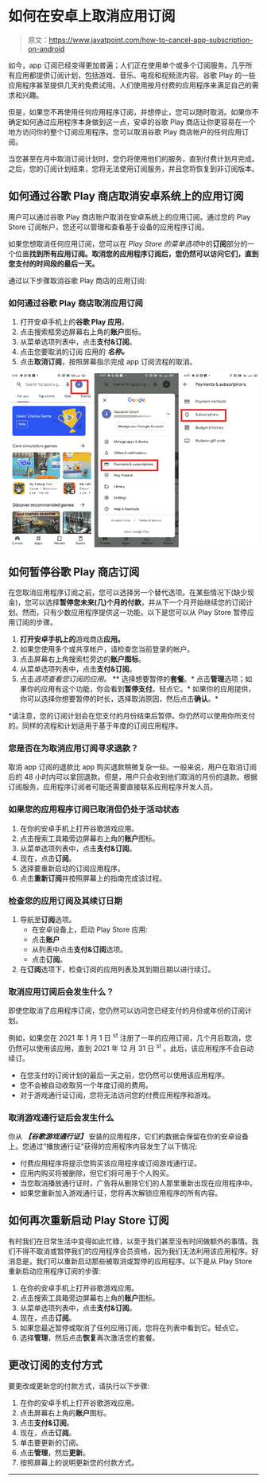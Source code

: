# 如何在安卓上取消应用订阅

> 原文：<https://www.javatpoint.com/how-to-cancel-app-subscription-on-android>

如今，app 订阅已经变得更加普遍；人们正在使用单个或多个订阅服务。几乎所有应用都提供订阅计划，包括游戏、音乐、电视和视频流内容。谷歌 Play 的一些应用程序甚至提供几天的免费试用。人们使用按月付费的应用程序来满足自己的需求和兴趣。

但是，如果您不再使用任何应用程序订阅，并想停止，您可以随时取消。如果你不确定如何通过应用程序本身做到这一点，安卓的谷歌 Play 商店让你更容易在一个地方访问你的整个订阅应用程序。您可以取消谷歌 Play 商店帐户的任何应用订阅。

当您甚至在月中取消订阅计划时，您仍将使用他们的服务，直到付费计划月完成。之后，您的订阅计划结束，您将无法使用订阅服务，并且您将恢复到非订阅版本。

## 如何通过谷歌 Play 商店取消安卓系统上的应用订阅

用户可以通过谷歌 Play 商店账户取消在安卓系统上的应用订阅。通过您的 Play Store 订阅帐户，您还可以管理和查看基于设备的应用程序订阅。

如果您想取消任何应用订阅，您可以在 *Play Store 的菜单选项*中的**订阅**部分的一个位置**找到所有应用订阅。取消您的应用程序订阅后，您仍然可以访问它们，直到您支付的时间段的最后一天。**

通过以下步骤取消谷歌 Play 商店的应用订阅:

### 如何通过谷歌 Play 商店取消应用订阅

1.  打开安卓手机上的**谷歌 Play 应用**。
2.  点击搜索框旁边屏幕右上角的**账户**图标。
3.  从菜单选项列表中，点击**支付&订阅**。
4.  点击您要取消的订阅 应用的 ***名称。***
5.  点击**取消订阅**，按照屏幕指示完成 app 订阅流程的取消。

![How to Cancel App Subscription on Android](img/dd877298ab01f28f6ab636abd50d4c26.png)

## 如何暂停谷歌 Play 商店订阅

在您取消应用程序订阅之前，您可以选择另一个替代选项。在某些情况下(缺少现金)，您可以选择**暂停您未来(几)个月的付款**，并从下一个月开始继续您的订阅计划。然而，只有少数应用程序提供这一功能。以下是您可以从 Play Store 暂停应用订阅的步骤。

1.  **打开安卓手机上的**游戏商店**应用。**
2.  如果您使用多个或共享帐户，请检查您当前登录的帐户。
3.  点击屏幕右上角搜索栏旁边的**账户图标**。
4.  从菜单选项列表中，点击**支付&订阅**。
5.  点击*选项查看您订阅的应用。*
**   选择想要暂停的**套餐**。*   点击**管理**选项；如果你的应用有这个功能，你会看到**暂停支付**。轻点它。*   如果你的应用提供，你可以选择你想要暂停的时长，选择取消原因，然后点击**确认**。*

 *请注意，您的订阅计划会在您支付的月份结束后暂停。你仍然可以使用你所支付的。同样的流程和计划适用于基于年度的订阅应用程序。

### 您是否在为取消应用订阅寻求退款？

取消 app 订阅的退款比 app 购买退款稍微复杂一些。一般来说，用户在取消订阅后的 48 小时内可以拿回退款。但是，用户只会收到他们取消的月份的退款。根据订阅服务，应用程序订阅者可能还需要直接联系应用程序开发人员。

### 如果您的应用程序订阅已取消但仍处于活动状态

1.  在你的安卓手机上打开谷歌游戏应用。
2.  点击搜索工具箱旁边屏幕右上角的**账户**图标。
3.  从菜单选项列表中，点击**支付&订阅**。
4.  现在，点击**订阅**。
5.  选择要重新启动的订阅应用程序。
6.  点击**重新订阅**并按照屏幕上的指南完成该过程。

### 检查您的应用订阅及其续订日期

1.  导航至**订阅**选项。
    *   在安卓设备上，启动 Play Store 应用:
    *   点击**账户**
    *   从列表中点击**支付&订阅**选项。
    *   点击**订阅**。
2.  在**订阅**选项下，检查订阅的应用列表及其到期日期以进行续订。

### 取消应用订阅后会发生什么？

即使您取消了应用程序订阅，您仍然可以访问您已经支付的月份或年份的订阅计划。

例如，如果您在 2021 年 1 月 1 日 <sup>st</sup> 注册了一年的应用订阅，几个月后取消，您仍然可以使用该应用，直到 2021 年 12 月 31 日 <sup>st</sup> 。此后，该应用程序不会自动续订。

*   在您支付的订阅计划的最后一天之前，您仍然可以使用该应用程序。
*   您不会被自动收取另一个年度订阅的费用。
*   对于游戏通行证订阅，您将无法访问您的付费应用程序和游戏。

### 取消游戏通行证后会发生什么

你从 ***【谷歌游戏通行证】*** 安装的应用程序，它们的数据会保留在你的安卓设备上。您通过“播放通行证”获得的应用程序内容发生了以下情况:

*   付费应用程序将提示您购买该应用程序或订阅游戏通行证。
*   应用内购买将被删除，但它们将可用于个人购买。
*   当您取消播放通行证时，广告将从删除它们的人那里重新出现在应用程序中。
*   如果您重新加入游戏通行证，您将再次解锁应用程序的所有内容。

## 如何再次重新启动 Play Store 订阅

有时我们在日常生活中变得如此忙碌，以至于我们甚至没有时间做额外的事情。我们不得不取消或暂停我们的应用程序会员资格，因为我们无法利用该应用程序。好消息是，我们可以重新启动那些被取消或暂停的应用程序。以下是从 Play Store 重新启动应用程序订阅的步骤:

1.  在你的安卓手机上打开谷歌游戏应用。
2.  点击搜索工具箱旁边屏幕右上角的**账户**图标。
3.  从菜单选项列表中，点击**支付&订阅**。
4.  现在，点击**订阅**。
5.  如果您最近暂停或取消了任何应用订阅，您将在列表中看到它。轻点它。
6.  选择**管理**，然后点击**恢复**再次激活您的套餐。

## 更改订阅的支付方式

要更改或更新您的付款方式，请执行以下步骤:

1.  在你的安卓手机上打开谷歌游戏应用。
2.  点击屏幕右上角的**账户**图标。
3.  点击**支付&订阅**。
4.  现在，点击**订阅**。
5.  单击要更新的订阅。
6.  点击**管理**，然后**更新**。
7.  按照屏幕上的说明更新您的付款方式。

* * **